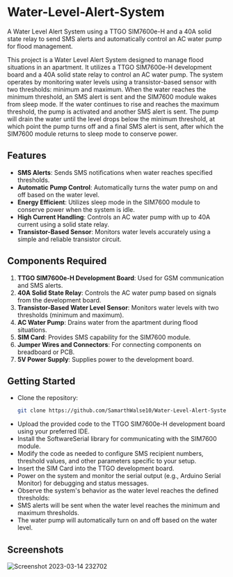 # Water-Level-Alert-System
A Water Level Alert System using a TTGO SIM7600e-H and a 40A solid state relay to send SMS alerts and automatically control an AC water pump for flood management.

This project is a Water Level Alert System designed to manage flood situations in an apartment. It utilizes a TTGO SIM7600e-H development board and a 40A solid state relay to control an AC water pump. The system operates by monitoring water levels using a transistor-based sensor with two thresholds: minimum and maximum. When the water reaches the minimum threshold, an SMS alert is sent and the SIM7600 module wakes from sleep mode. If the water continues to rise and reaches the maximum threshold, the pump is activated and another SMS alert is sent. The pump will drain the water until the level drops below the minimum threshold, at which point the pump turns off and a final SMS alert is sent, after which the SIM7600 module returns to sleep mode to conserve power.
## Features
- **SMS Alerts**: Sends SMS notifications when water reaches specified thresholds.
- **Automatic Pump Control**: Automatically turns the water pump on and off based on the water level.
- **Energy Efficient**: Utilizes sleep mode in the SIM7600 module to conserve power when the system is idle.
- **High Current Handling**: Controls an AC water pump with up to 40A current using a solid state relay.
- **Transistor-Based Sensor**: Monitors water levels accurately using a simple and reliable transistor circuit.
## Components Required
1. **TTGO SIM7600e-H Development Board**: Used for GSM communication and SMS alerts.
2. **40A Solid State Relay**: Controls the AC water pump based on signals from the development board.
3. **Transistor-Based Water Level Sensor**: Monitors water levels with two thresholds (minimum and maximum).
4. **AC Water Pump**: Drains water from the apartment during flood situations.
5. **SIM Card**: Provides SMS capability for the SIM7600 module.
6. **Jumper Wires and Connectors**: For connecting components on breadboard or PCB.
7. **5V Power Supply**: Supplies power to the development board.
## Getting Started
- Clone the repository:
   ```bash
   git clone https://github.com/SamarthWalse10/Water-Level-Alert-System.git
- Upload the provided code to the TTGO SIM7600e-H development board using your preferred IDE.
- Install the SoftwareSerial library for communicating with the SIM7600 module.
- Modify the code as needed to configure SMS recipient numbers, threshold values, and other parameters specific to your setup.
- Insert the SIM Card into the TTGO development board.
- Power on the system and monitor the serial output (e.g., Arduino Serial Monitor) for debugging and status messages.
- Observe the system's behavior as the water level reaches the defined thresholds:
- SMS alerts will be sent when the water level reaches the minimum and maximum thresholds.
- The water pump will automatically turn on and off based on the water level.
## Screenshots
![Screenshot 2023-03-14 232702](https://github.com/SamarthWalse10/RISC-Based-Processor/assets/125689593/8cad19a8-ec88-4fa6-8d71-05cb5145022b)
